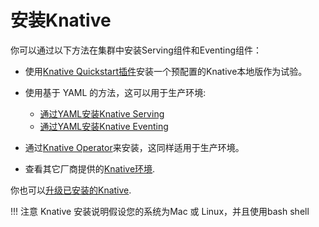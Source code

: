 # 安装Knative

你可以通过以下方法在集群中安装Serving组件和Eventing组件：

- 使用[Knative Quickstart插件](quickstart-install.md)安装一个预配置的Knative本地版作为试验。

- 使用基于 YAML 的方法，这可以用于生产环境:
    - [通过YAML安装Knative Serving](yaml-install/serving/install-serving-with-yaml.md)
    - [通过YAML安装Knative Eventing](yaml-install/eventing/install-eventing-with-yaml.md)

- 通过[Knative Operator](operator/knative-with-operators.md)来安装，这同样适用于生产环境。

- 查看其它厂商提供的[Knative环境](knative-offerings.md).

你也可以[升级已安装的Knative](upgrade/README.md).

!!! 注意
    Knative 安装说明假设您的系统为Mac 或 Linux，并且使用bash shell
<!-- TODO: Link to provisioning guide for advanced installation -->

